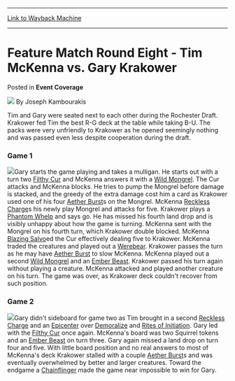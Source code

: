 
---
[Link to Wayback Machine](https://web.archive.org/web/20220516112058/https://magic.wizards.com/en/articles/archive/event-coverage/feature-match-round-eight-tim-mckenna-vs-gary-krakower-2000-01-01-0)

[_metadata_:author]:- "Joseph Kambourakis"
[_metadata_:description]:- "Tim and Gary were seated next to each other during the Rochester Draft. Krakower fed Tim the best R-G deck at the table while taking B-U. The packs were very unfriendly to Krakower as he opened seemingly nothing and was passed even less despite cooperation during the draft. Game 1 Gary starts the game playing and takes a mulligan. He starts out with a turn two Filthy Cur and"
[_metadata_:generator]:- "Drupal 7 (http://drupal.org)"
[_metadata_:node]:- "749241"
[_metadata_:publish_date]:- "2000-01-01"
[_metadata_:source]:- "div-main-content"
[_metadata_:title]:- "Feature Match Round Eight - Tim McKenna vs. Gary Krakower"
[_metadata_:wayback_capture_timestamp]:- "2022-05-16 11:20:58"
[_metadata_:wayback_raw_url]:- "https://web.archive.org/web/20220516112058id_/https://magic.wizards.com/en/articles/archive/event-coverage/feature-match-round-eight-tim-mckenna-vs-gary-krakower-2000-01-01-0"
[_metadata_:wayback_url]:- "https://magic.wizards.com/en/articles/archive/event-coverage/feature-match-round-eight-tim-mckenna-vs-gary-krakower-2000-01-01-0"
---


Feature Match Round Eight - Tim McKenna vs. Gary Krakower
=========================================================



 Posted in **Event Coverage**







![](https://media.magic.wizards.com/styles/auth_small/public/generic-avatar-150_166.png)
By Joseph Kambourakis











Tim and Gary were seated next to each other during the Rochester Draft. Krakower fed Tim the best R-G deck at the table while taking B-U. The packs were very unfriendly to Krakower as he opened seemingly nothing and was passed even less despite cooperation during the draft.


### Game 1


![](https://media.magic.wizards.com/image_legacy_migration/sideboard/images/GPMON01/889.jpg)Gary starts the game playing and takes a mulligan. He starts out with a turn two [Filthy Cur](https://gatherer.wizards.com/Pages/Card/Details.aspx?name=Filthy+Cur) and McKenna answers it with a [Wild Mongrel](https://gatherer.wizards.com/Pages/Card/Details.aspx?name=Wild+Mongrel). The Cur attacks and McKenna blocks. He tries to pump the Mongrel before damage is stacked, and the greedy of the extra damage cost him a card as Krakower used one of his four [Aether Burst](https://gatherer.wizards.com/Pages/Card/Details.aspx?name=Aether+Burst)s on the Mongrel. McKenna [Reckless Charge](https://gatherer.wizards.com/Pages/Card/Details.aspx?name=Reckless+Charge)s his newly play Mongrel and attacks for five. Krakower plays a [Phantom Whelp](https://gatherer.wizards.com/Pages/Card/Details.aspx?name=Phantom+Whelp) and says go. He has missed his fourth land drop and is visibly unhappy about how the game is turning. McKenna sent with the Mongrel on his fourth turn, which Krakower double blocked. McKenna [Blazing Salvo](https://gatherer.wizards.com/Pages/Card/Details.aspx?name=Blazing+Salvo)ed the Cur effectively dealing five to Krakower. McKenna traded the creatures and played out a [Werebear](https://gatherer.wizards.com/Pages/Card/Details.aspx?name=Werebear). Krakower passes the turn as he may have [Aether Burst](https://gatherer.wizards.com/Pages/Card/Details.aspx?name=Aether+Burst) to slow McKenna. McKenna played out a second [Wild Mongrel](https://gatherer.wizards.com/Pages/Card/Details.aspx?name=Wild+Mongrel) and an [Ember Beast](https://gatherer.wizards.com/Pages/Card/Details.aspx?name=Ember+Beast). Krakower passed his turn again without playing a creature. McKenna attacked and played another creature on his turn. The game was over, as Krakower deck couldn't recover from such position.


### Game 2


![](https://media.magic.wizards.com/image_legacy_migration/sideboard/images/GPMON01/890.jpg)Gary didn't sideboard for game two as Tim brought in a second [Reckless Charge](https://gatherer.wizards.com/Pages/Card/Details.aspx?name=Reckless+Charge) and an [Epicenter](https://gatherer.wizards.com/Pages/Card/Details.aspx?name=Epicenter) over [Demoralize](https://gatherer.wizards.com/Pages/Card/Details.aspx?name=Demoralize) and [Rites of Initiation](https://gatherer.wizards.com/Pages/Card/Details.aspx?name=Rites+of+Initiation). Gary led with the [Filthy Cur](https://gatherer.wizards.com/Pages/Card/Details.aspx?name=Filthy+Cur) once again. McKenna's board was two Squirrel tokens and an [Ember Beast](https://gatherer.wizards.com/Pages/Card/Details.aspx?name=Ember+Beast) on turn three. Gary again missed a land drop on turn four and five. With little board position and no real answers to most of McKenna's deck Krakower stalled with a couple [Aether Burst](https://gatherer.wizards.com/Pages/Card/Details.aspx?name=Aether+Burst)s and was eventually overwhelmed by better and larger creatures. Toward the endgame a [Chainflinger](https://gatherer.wizards.com/Pages/Card/Details.aspx?name=Chainflinger) made the game near impossible to win for Gary. 







